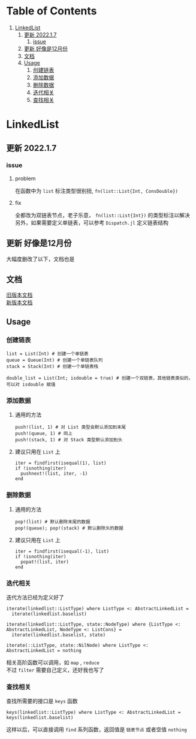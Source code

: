 
# Table of Contents

1.  [LinkedList](#org8732e4f)
    1.  [更新 2022.1.7](#orge3ce40d)
        1.  [issue](#orgea9ed1b)
    2.  [更新 好像是12月份](#orgf701c6b)
    3.  [文档](#orgdf2add3)
    4.  [Usage](#org7bcea14)
        1.  [创建链表](#org369474e)
        2.  [添加数据](#orgea21931)
        3.  [删除数据](#orgd871c27)
        4.  [迭代相关](#orgbccf9e5)
        5.  [查找相关](#org3e5080e)



<a id="org8732e4f"></a>

# LinkedList


<a id="orge3ce40d"></a>

## 更新 2022.1.7


<a id="orgea9ed1b"></a>

### issue

1.  problem

    在函数中为 `list` 标注类型很别扭, `fn(list::List{Int, ConsDouble})`  

2.  fix

    全都改为双链表节点，老子乐意， `fn(list::List{Int})` 的类型标注以解决  
    另外，如果需要定义单链表，可以参考 `Dispatch.jl` 定义链表结构  


<a id="orgf701c6b"></a>

## 更新 好像是12月份

大幅度删改了以下，文档也是  


<a id="orgdf2add3"></a>

## 文档

[旧版本文档](./docs/oldversion.md)  
[新版本文档](./docs/LinkedList.md)  


<a id="org7bcea14"></a>

## Usage


<a id="org369474e"></a>

### 创建链表

    list = List(Int) # 创建一个单链表
    queue = Queue(Int) # 创建一个单链表队列
    stack = Stack(Int) # 创建一个单链表栈
    
    double_list = List(Int; isdouble = true) # 创建一个双链表，其他链表类似的，可以对 isdouble 赋值


<a id="orgea21931"></a>

### 添加数据

1.  通用的方法

        push!(list, 1) # 对 List 类型会默认添加到末尾
        push!(queue, 1) # 同上
        push!(stack, 1) # 对 Stack 类型默认添加到头

2.  建议只用在 `List` 上

        iter = findfirst(isequal(1), list)
        if !isnothing(iter)
          pushnext!(list, iter, -1)
        end


<a id="orgd871c27"></a>

### 删除数据

1.  通用的方法

        pop!(list) # 默认删除末尾的数据
        pop!(queue); pop!(stack) # 默认删除头的数据

2.  建议只用在 `List` 上

        iter = findfirst(isequal(-1), list)
        if !isnothing(iter)
          popat!(list, iter)
        end


<a id="orgbccf9e5"></a>

### 迭代相关

迭代方法已经为定义好了  

    iterate(linkedlist::ListType) where ListType <: AbstractLinkedList =
      iterate(linkedlist.baselist)
    
    iterate(linkedlist::ListType, state::NodeType) where {ListType <: AbstractLinkedList, NodeType <: ListCons} =
      iterate(linkedlist.baselist, state)
    
    iterate(::ListType, state::NilNode) where ListType <: AbstractLinkedList = nothing

相关高阶函数可以调用，如 `map` , `reduce`  
不过 `filter` 需要自己定义，还好我也写了  


<a id="org3e5080e"></a>

### 查找相关

查找所需要的接口是 `keys` 函数  

    keys(linkedlist::ListType) where ListType <: AbstractLinkedList = keys(linkedlist.baselist)

这样以后，可以直接调用 `find` 系列函数，返回值是 `链表节点` 或者空值 `nothing`  

